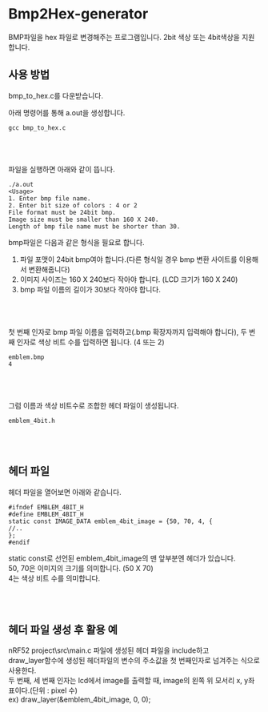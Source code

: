 # Bmp2Hex-generator
BMP파일을 hex 파일로 변경해주는 프로그램입니다. 2bit 색상 또는 4bit색상을 지원합니다.



## 사용 방법

bmp_to_hex.c를 다운받습니다.
  
 아래 명령어를 통해 a.out을 생성합니다.
 
    gcc bmp_to_hex.c
 
    

<br><br>  
파일을 실행하면 아래와 같이 뜹니다.

    ./a.out
    <Usage> 
    1. Enter bmp file name.
    2. Enter bit size of colors : 4 or 2
    File format must be 24bit bmp.
    Image size must be smaller than 160 X 240. 
    Length of bmp file name must be shorter than 30.
    
bmp파일은 다음과 같은 형식을 필요로 합니다.
1. 파일 포맷이 24bit bmp여야 합니다.(다른 형식일 경우 bmp 변환 사이트를 이용해서 변환해줍니다)
2. 이미지 사이즈는 160 X 240보다 작아야 합니다. (LCD 크기가 160 X 240)
3. bmp 파일 이름의 길이가 30보다 작아야 합니다.

<br><br>  
첫 번째 인자로 bmp 파일 이름을 입력하고(.bmp 확장자까지 입력해야 합니다),
두 번째 인자로 색상 비트 수를 입력하면 됩니다. (4 또는 2)

    emblem.bmp
    4
    

<br><br>  
그럼 이름과 색상 비트수로 조합한 헤더 파일이 생성됩니다.

    emblem_4bit.h
  
<br><br>  
## 헤더 파일
헤더 파일을 열어보면 아래와 같습니다.

    #ifndef EMBLEM_4BIT_H
    #define EMBLEM_4BIT_H
    static const IMAGE_DATA emblem_4bit_image = {50, 70, 4, { 
    //..
    };
    #endif
    
static const로 선언된 emblem_4bit_image의 맨 앞부분엔 헤더가 있습니다.<br>
50, 70은 이미지의 크기를 의미합니다. (50 X 70) <br>
4는 색상 비트 수를 의미합니다.

<br><br>
## 헤더 파일 생성 후 활용 예
nRF52 project\src\main.c 파일에 생성된 헤더 파일을 include하고 <br>
draw_layer함수에 생성된 헤더파일의 변수의 주소값을 첫 번째인자로 넘겨주는 식으로 사용한다. <br>
두 번째, 세 번째 인자는 lcd에서 image를 출력할 때, image의 왼쪽 위 모서리 x, y좌표이다.(단위 : pixel 수) <br>
ex) draw_layer(&emblem_4bit_image, 0, 0);

